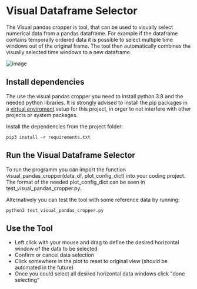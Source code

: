 # Visual Dataframe Selector

The Visual pandas cropper is tool, that can be used to visually select numerical data from a pandas dataframe. For example if the dataframe contains temporally ordered data it is possible to select multiple time windows out of the original frame. The tool then automatically combines the visually selected time windows to a new dataframe. 

![image](https://user-images.githubusercontent.com/18735094/116285521-7a101100-a78e-11eb-99fa-97dd5074690d.png)


## Install dependencies

The use the visual pandas cropper you need to install python 3.8 and the needed python libraries. It is strongly advised to install the pip packages in a [virtual enviroment](https://docs.python.org/3/tutorial/venv.html) setup for this project, in orger to not interfere with other projects or system packages.

Install the dependencies from the project folder:

```
pip3 install -r requirements.txt
```

## Run the Visual Dataframe Selector

To run the programm you can import the function visual_pandas_cropper(data_df, plot_config_dict) into your coding project. The format of the needed plot_config_dict can be seen in test_visual_pandas_cropper.py.

Alternatively you can test the tool with some reference data by running:


```
python3 test_visual_pandas_cropper.py
```

## Use the Tool
- Left click with your mouse and drag to define the desired horizontal window of the data to be selected
- Confirm or cancel data selection
- Click somewhere in the plot to reset to original view (should be automated in the future)
- Once you could select all desired horizontal data windows click "done selecting"
